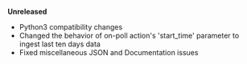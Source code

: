 **Unreleased**
* Python3 compatibility changes
* Changed the behavior of on-poll action's 'start_time' parameter to ingest last ten days data
* Fixed miscellaneous JSON and Documentation issues
